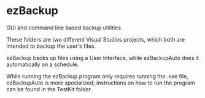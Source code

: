 # ezBackup
GUI and command line based backup utilities

These folders are two different Visual Studios projects, which both are intended to backup the user's files. 

ezBackup backs up files using a User Interface, while ezBackupAuto does it automatically on a schedule.

While running the ezBackup program only requires running the .exe file, ezBackupAuto is more specialized; instructions on how to run the program can be found in the TestKit folder.
